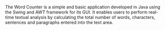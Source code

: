 The Word Counter is a simple and basic application developed in Java using the Swing and AWT framework for its GUI. It enables users to perform real-time textual analysis by calculating the total number of words, characters, sentences and paragraphs entered into the text area.
